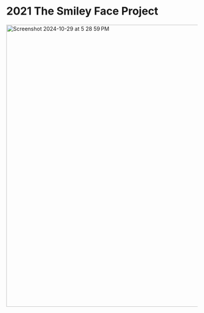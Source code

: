 # 2021 The Smiley Face Project
<img width="744" alt="Screenshot 2024-10-29 at 5 28 59 PM" src="https://github.com/user-attachments/assets/cf76d5fb-0566-463e-b021-62b20ee3bedc">

